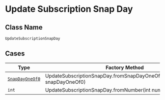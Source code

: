 
# Update Subscription Snap Day

## Class Name

`UpdateSubscriptionSnapDay`

## Cases

| Type | Factory Method |
|  --- | --- |
| [`SnapDayOneOf0`](../../../doc/models/snap-day-one-of-0.md) | UpdateSubscriptionSnapDay.fromSnapDayOneOf0(SnapDayOneOf0 snapDayOneOf0) |
| `int` | UpdateSubscriptionSnapDay.fromNumber(int number) |

